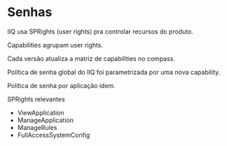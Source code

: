 # Senhas

IIQ usa SPRights (user rights) pra controlar recursos do produto.

Capabilities agrupam user rights.

Cada versão atualiza a matriz de capabilities no compass.

Política de senha global do IIQ foi parametrizada por uma nova capability.

Política de senha por aplicação idem.

SPRights relevantes

* ViewApplication
* ManageApplication
* ManageRules
* FullAccessSystemConfig

